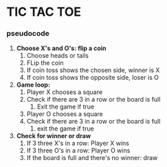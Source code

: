 # TIC TAC TOE
### pseudocode
1. **Choose X's and O's: flip a coin** 
    1. Choose heads or tails
    2. FLip the coin
    3. If coin toss shows the chosen side, winner is X
    4. If coin toss shows the opposite side, loser is O
2. **Game loop:**
    1. Player X chooses a square
    2. Check if there are 3 in a row or the board is full
        1. Exit the game if true
    3. Player O chooses a square
    4. Check if there are 3 in a row or the board is full
        1. exit the game if true 
2. **Check for winner or draw**
    1. If 3 three X's in a row: Player X wins
    2. If 3 three O's in a row: Player O wins
    3. If the board is full and there's no winner: draw 
